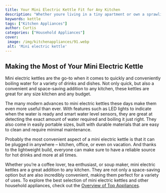 ```yaml
---
title: Your Mini Electric Kettle Fit for Any Kitchen
description: "Whether youre living in a tiny apartment or own a sprawling mansion this blog post is for you Learn more about why a mini electric kettle is the perfect addition to any kitchen no matter the size"
keywords: kettle
tags: ["Kitchen Appliances"]
author: Curtis
categories: ["Household Appliances"]
cover: 
 image: /img/kitchenappliances/91.webp
 alt: 'Mini electric kettle'
---
```

## Making the Most of Your Mini Electric Kettle

Mini electric kettles are the go-to when it comes to quickly and conveniently boiling water for a variety of drinks and dishes. Not only quick, but also a convenient and space-saving addition to any kitchen, these kettles are great for any size kitchen and any budget.

The many modern advances to mini electric kettles these days make them even more useful than ever. With features such as LED lights to indicate when the water is ready and smart water level sensors, they are great at detecting the exact amount of water required and boiling it just right. They also come in easily portable sizes, built with durable materials that are easy to clean and require minimal maintenance.

Probably the most convenient aspect of a mini electric kettle is that it can be plugged in anywhere – kitchen, office, or even on vacation. And thanks to the lightweight build, everyone can make sure to have a reliable source for hot drinks and more at all times.

Whether you’re a coffee lover, tea enthusiast, or soup maker, mini electric kettles are a great addition to any kitchen. They are not only a space-saving option but are also incredibly convenient, making them perfect for a variety of uses. To explore the best selection of mini electric kettles and other household appliances, check out the [Overview of Top Appliances](./pages/appliance-overview).
